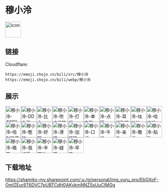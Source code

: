 # 穆小泠
<img src="https://emoji.shojo.cn/bili/src/穆小泠/icon.png" width="50" height="50" alt="icon">

## 链接
Cloudflare:
```
https://emoji.shojo.cn/bili/src/穆小泠
https://emoji.shojo.cn/bili/webp/穆小泠
```
## 展示
<img src="https://emoji.shojo.cn/bili/src/穆小泠/穆小泠-AWSL.png" width="50" height="50" alt="穆小泠-AWSL"><img src="https://emoji.shojo.cn/bili/src/穆小泠/穆小泠-DD头子.png" width="50" height="50" alt="穆小泠-DD头子"><img src="https://emoji.shojo.cn/bili/src/穆小泠/穆小泠-比心.png" width="50" height="50" alt="穆小泠-比心"><img src="https://emoji.shojo.cn/bili/src/穆小泠/穆小泠-吹卡祖笛.png" width="50" height="50" alt="穆小泠-吹卡祖笛"><img src="https://emoji.shojo.cn/bili/src/穆小泠/穆小泠-打嗝.png" width="50" height="50" alt="穆小泠-打嗝"><img src="https://emoji.shojo.cn/bili/src/穆小泠/穆小泠-单身狗.png" width="50" height="50" alt="穆小泠-单身狗"><img src="https://emoji.shojo.cn/bili/src/穆小泠/穆小泠-点赞.png" width="50" height="50" alt="穆小泠-点赞"><img src="https://emoji.shojo.cn/bili/src/穆小泠/穆小泠-耳翅飞镖.png" width="50" height="50" alt="穆小泠-耳翅飞镖"><img src="https://emoji.shojo.cn/bili/src/穆小泠/穆小泠-咕咕咕.png" width="50" height="50" alt="穆小泠-咕咕咕"><img src="https://emoji.shojo.cn/bili/src/穆小泠/穆小泠-哈哈哈.png" width="50" height="50" alt="穆小泠-哈哈哈"><img src="https://emoji.shojo.cn/bili/src/穆小泠/穆小泠-哈利路亚.png" width="50" height="50" alt="穆小泠-哈利路亚"><img src="https://emoji.shojo.cn/bili/src/穆小泠/穆小泠-憨憨.png" width="50" height="50" alt="穆小泠-憨憨"><img src="https://emoji.shojo.cn/bili/src/穆小泠/穆小泠-好耶.png" width="50" height="50" alt="穆小泠-好耶"><img src="https://emoji.shojo.cn/bili/src/穆小泠/穆小泠-滑稽.png" width="50" height="50" alt="穆小泠-滑稽"><img src="https://emoji.shojo.cn/bili/src/穆小泠/穆小泠-加班狗.png" width="50" height="50" alt="穆小泠-加班狗"><img src="https://emoji.shojo.cn/bili/src/穆小泠/穆小泠-口胡.png" width="50" height="50" alt="穆小泠-口胡"><img src="https://emoji.shojo.cn/bili/src/穆小泠/穆小泠-牛哇.png" width="50" height="50" alt="穆小泠-牛哇"><img src="https://emoji.shojo.cn/bili/src/穆小泠/穆小泠-亲亲.png" width="50" height="50" alt="穆小泠-亲亲"><img src="https://emoji.shojo.cn/bili/src/穆小泠/穆小泠-撒娇.png" width="50" height="50" alt="穆小泠-撒娇"><img src="https://emoji.shojo.cn/bili/src/穆小泠/穆小泠-贴贴.png" width="50" height="50" alt="穆小泠-贴贴"><img src="https://emoji.shojo.cn/bili/src/穆小泠/穆小泠-晚安.png" width="50" height="50" alt="穆小泠-晚安"><img src="https://emoji.shojo.cn/bili/src/穆小泠/穆小泠-我的鸡.png" width="50" height="50" alt="穆小泠-我的鸡"><img src="https://emoji.shojo.cn/bili/src/穆小泠/穆小泠-辛苦啦.png" width="50" height="50" alt="穆小泠-辛苦啦"><img src="https://emoji.shojo.cn/bili/src/穆小泠/穆小泠-疑惑.png" width="50" height="50" alt="穆小泠-疑惑"><img src="https://emoji.shojo.cn/bili/src/穆小泠/穆小泠-早安.png" width="50" height="50" alt="穆小泠-早安">

## 下载地址

https://shamiko-my.sharepoint.com/:u:/g/personal/img_yuru_pro/EbGXoF-OmIZEur8T6DVC7pUBTCdH0AKykmNNZSsUuCIMGg